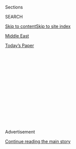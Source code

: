 <div id="app">

<div>

<div>

<div>

<div class="NYTAppHideMasthead css-1q2w90k e1suatyy0">

<div class="section css-ui9rw0 e1suatyy2">

<div class="css-eph4ug er09x8g0">

<div class="css-6n7j50">

</div>

<span class="css-1dv1kvn">Sections</span>

<div class="css-10488qs">

<span class="css-1dv1kvn">SEARCH</span>

</div>

[Skip to content](#site-content)[Skip to site index](#site-index)

</div>

<div id="masthead-section-label" class="css-1wr3we4 eaxe0e00">

[Middle
East](https://www.nytimes3xbfgragh.onion/section/world/middleeast)

</div>

<div class="css-10698na e1huz5gh0">

</div>

</div>

<div id="masthead-bar-one" class="section hasLinks css-15hmgas e1csuq9d3">

<div class="css-uqyvli e1csuq9d0">

</div>

<div class="css-1uqjmks e1csuq9d1">

</div>

<div class="css-9e9ivx">

[](https://myaccount.nytimes3xbfgragh.onion/auth/login?response_type=cookie&client_id=vi)

</div>

<div class="css-1bvtpon e1csuq9d2">

[Today’s
Paper](https://www.nytimes3xbfgragh.onion/section/todayspaper)

</div>

</div>

</div>

</div>

<div data-aria-hidden="false">

<div id="site-content" data-role="main">

<div>

<div class="css-1aor85t" style="opacity:0.000000001;z-index:-1;visibility:hidden">

<div class="css-1hqnpie">

<div class="css-epjblv">

<span class="css-17xtcya">[Middle
East](/section/world/middleeast)</span><span class="css-x15j1o">|</span><span class="css-fwqvlz">Bartering
Child’s Dress for Food: Life in Lebanon’s Economic
Crisis</span>

</div>

<div class="css-k008qs">

<div class="css-1iwv8en">

<span class="css-18z7m18"></span>

<div>

</div>

</div>

<span class="css-1n6z4y">https://nyti.ms/2ZYMeTi</span>

<div class="css-1705lsu">

<div class="css-4xjgmj">

<div class="css-4skfbu" data-role="toolbar" data-aria-label="Social Media Share buttons, Save button, and Comments Panel with current comment count" data-testid="share-tools">

  - 
  - 
  - 
  - 
    
    <div class="css-6n7j50">
    
    </div>

  - 

</div>

</div>

</div>

</div>

</div>

</div>

<div id="NYT_TOP_BANNER_REGION" class="css-13pd83m">

</div>

<div id="top-wrapper" class="css-1sy8kpn">

<div id="top-slug" class="css-l9onyx">

Advertisement

</div>

[Continue reading the main
story](#after-top)

<div class="ad top-wrapper" style="text-align:center;height:100%;display:block;min-height:250px">

<div id="top" class="place-ad" data-position="top" data-size-key="top">

</div>

</div>

<div id="after-top">

</div>

</div>

<div>

<div id="sponsor-wrapper" class="css-1hyfx7x">

<div id="sponsor-slug" class="css-19vbshk">

Supported by

</div>

[Continue reading the main
story](#after-sponsor)

<div id="sponsor" class="ad sponsor-wrapper" style="text-align:center;height:100%;display:block">

</div>

<div id="after-sponsor">

</div>

</div>

<div class="css-186x18t">

Lebanon Dispatch

</div>

<div class="css-1vkm6nb ehdk2mb0">

# Bartering Child’s Dress for Food: Life in Lebanon’s Economic Crisis

</div>

A TV chef abandons unaffordable beef. Blackouts make for sweltering
summer nights. Changing money feels like a drug deal: The financial
meltdown means daily pain and a blow to a country’s pride.

<div class="css-79elbk" data-testid="photoviewer-wrapper">

<div class="css-z3e15g" data-testid="photoviewer-wrapper-hidden">

</div>

<div class="css-1a48zt4 ehw59r15" data-testid="photoviewer-children">

![<span class="css-16f3y1r e13ogyst0" data-aria-hidden="true">People
crowding in front of licensed exchange shops to buy dollars in Beirut,
as the local currency
implodes.</span><span class="css-cnj6d5 e1z0qqy90" itemprop="copyrightHolder"><span class="css-1ly73wi e1tej78p0">Credit...</span><span><span>Diego
Ibarra Sanchez for The New York
Times</span></span></span>](https://static01.graylady3jvrrxbe.onion/images/2020/07/12/world/11Lebanon-Dispatch/11Lebanon-Dispatch-articleLarge.jpg?quality=75&auto=webp&disable=upscale)

</div>

</div>

<div class="css-18e8msd">

<div class="css-vp77d3 epjyd6m0">

<div class="css-1baulvz">

By [<span class="css-1baulvz" itemprop="name">Ben
Hubbard</span>](https://www.nytimes3xbfgragh.onion/by/ben-hubbard) and
[<span class="css-1baulvz last-byline" itemprop="name">Hwaida
Saad</span>](https://www.nytimes3xbfgragh.onion/by/hwaida-saad)

</div>

</div>

  - 
    
    <div class="css-ld3wwf e16638kd2">
    
    July 12,
    2020
    
    </div>

  - 
    
    <div class="css-4xjgmj">
    
    <div class="css-d8bdto" data-role="toolbar" data-aria-label="Social Media Share buttons, Save button, and Comments Panel with current comment count" data-testid="share-tools">
    
      - 
      - 
      - 
      - 
        
        <div class="css-6n7j50">
        
        </div>
    
      - 
    
    </div>
    
    </div>

</div>

</div>

<div class="section meteredContent css-1r7ky0e" name="articleBody" itemprop="articleBody">

<div class="css-1fanzo5 StoryBodyCompanionColumn">

<div class="css-53u6y8">

BEIRUT, Lebanon — For three decades, Chef Antoine El Hajj has appeared
on television five days a week to help cooks across Lebanon improve
their grasp of the culinary arts.

Two months ago, as an economic crisis caused Lebanon’s currency to
collapse and prices to soar, he realized that many of his viewers could
no longer afford staples he had long relied on in his recipes, like
beef.

“There used to be a middle class in Lebanon, but now the rich are rich,
the middle class has become poor and the poor have become destitute,”
Mr. El Hajj, 65, said in an interview this past week before going on the
air.

</div>

</div>

<div class="css-1fanzo5 StoryBodyCompanionColumn">

<div class="css-53u6y8">

He has since cut beef from his menus and fills his segments with tips on
how to keep dishes tasty with less oil, fewer eggs and cheaper
vegetables.

</div>

</div>

<div class="css-79elbk" data-testid="photoviewer-wrapper">

<div class="css-z3e15g" data-testid="photoviewer-wrapper-hidden">

</div>

<div class="css-1a48zt4 ehw59r15" data-testid="photoviewer-children">

![<span class="css-16f3y1r e13ogyst0" data-aria-hidden="true">Chef
Antoine El Hajj demonstrating recipes with affordable ingredients during
his cooking
show.</span><span class="css-cnj6d5 e1z0qqy90" itemprop="copyrightHolder"><span class="css-1ly73wi e1tej78p0">Credit...</span><span>Diego
Ibarra Sanchez for The New York
Times</span></span>](https://static01.graylady3jvrrxbe.onion/images/2020/07/12/world/11Lebanon-Dispatch-02/11Lebanon-Dispatch-02-articleLarge.jpg?quality=75&auto=webp&disable=upscale)

</div>

</div>

<div class="css-1fanzo5 StoryBodyCompanionColumn">

<div class="css-53u6y8">

Lebanon’s crisis, the result of years of [government
corruption](https://www.nytimes3xbfgragh.onion/2019/12/03/world/middleeast/lebanon-protests-corruption.html)
and financial mismanagement, has caused unemployment and poverty rates
to skyrocket, businesses to shutter and salaries to lose their value as
inflation soars.

[Mass
protests](https://www.nytimes3xbfgragh.onion/2019/11/15/world/middleeast/lebanon-protests-economy.html)
against the political elite erupted across the country last fall, and
sometimes turned violent. The demonstrations tapered off when the
country [shut down because of the
coronavirus](https://www.nytimes3xbfgragh.onion/2020/05/03/world/middleeast/beirut-lebanon-nightlife-coronavirus.html)
but have recently [picked up
again](https://www.nytimes3xbfgragh.onion/2020/06/11/world/middleeast/lebanon-protests.html)
as the lockdown has added to the economic distress.

The effects of the economic meltdown are increasingly infiltrating the
daily lives of many Lebanese. Power cuts darken streets, banks refuse to
hand over depositors’ cash and families struggle to buy imported
essentials like diapers and laundry detergent.

The government has long failed to provide sufficient electricity. But
blackouts have grown so long that the din of traffic in Beirut, where
about one-third of Lebanon’s 5.4 million people live, has been replaced
by the roar of overworked generators.

</div>

</div>

<div class="css-1fanzo5 StoryBodyCompanionColumn">

<div class="css-53u6y8">

Their exhaust fouls the air, and many residential buildings are shutting
them off to rest at night, depriving residents of air-conditioning
during the sweatiest stretch of the Mediterranean summer.

For two days recently, Rafik Hariri University Hospital, the main
facility treating Beirut’s Covid-19 cases, suddenly went from one hour
without power per day to 20 hours without power, according to its
director, Dr. Firass Abiad.

So the hospital, which now lacks power six hours a day, has closed some
operating rooms and delayed surgeries.

“It feels like you are continuously firefighting with no end in sight,”
Dr. Abiad
said.

</div>

</div>

<div class="css-79elbk" data-testid="photoviewer-wrapper">

<div class="css-z3e15g" data-testid="photoviewer-wrapper-hidden">

</div>

<div class="css-1a48zt4 ehw59r15" data-testid="photoviewer-children">

<div class="css-1xdhyk6 erfvjey0">

<span class="css-1ly73wi e1tej78p0">Image</span>

<div class="css-zjzyr8">

<div data-testid="lazyimage-container" style="height:257.77777777777777px">

</div>

</div>

</div>

<span class="css-16f3y1r e13ogyst0" data-aria-hidden="true">The capital
city, Beirut, during a power outage of more than six hours last 
week.</span><span class="css-cnj6d5 e1z0qqy90" itemprop="copyrightHolder"><span class="css-1ly73wi e1tej78p0">Credit...</span><span>Diego
Ibarra Sanchez for The New York Times</span></span>

</div>

</div>

<div class="css-1fanzo5 StoryBodyCompanionColumn">

<div class="css-53u6y8">

After dark, Beirut’s once-raucous nightlife has given way to an eerie
desolation. Bars have few patrons, main streets are dark and traffic
lights at major intersections are out, leaving drivers to navigate on
their own, flashing their high beams and hoping for the best as they
plow through.

The swift collapse has struck a blow to the pride of many Lebanese, who
often have claimed to have the Middle East’s best cuisine and have seen
themselves as more sophisticated than others in the region. Now, many
wonder how far their standard of living will fall.

“Beirut is a survival city. People always find ways to eat and drink and
make music and do activism. But now, the air is very thick,” said Carmen
Geha, an assistant professor of public administration at the American
University of Beirut. “Now, even upper-middle-class people can’t afford
to eat outside the house. It’s like you take your salary and divide it
by nine.”

</div>

</div>

<div class="css-1fanzo5 StoryBodyCompanionColumn">

<div class="css-53u6y8">

The Lebanese pound, or lira, has lost about 85 percent of its value on
the black market since last fall, getting its own satirical Twitter feed
where it reacts to its own decline.

“I’m the cheapest but I’m not a piece of junk,” the account [said early
this month](https://twitter.com/LebaneseLira/status/1278727340768534529)
amid reports that it was trading at 9,500 to the U.S. dollar, far from
the official bank rate of 1,500.

Much of the financial distress comes from chaos in the banking system.
The central bank ran what [critics have called a Ponzi
scheme](https://www.nytimes3xbfgragh.onion/2019/12/02/opinion/lebanon-protests.html),
enticing commercial banks to make large deposits of U.S. dollars with
high interest rates that could be covered only by bringing in more large
depositors with even higher interest rates.

But that system ground to a halt last year when new investors stopped
coming, leaving the country’s banks far short of thedollars they owed
their depositors.

The banks have reacted by mostly refusing to give out dollars, which the
Lebanese had long used interchangeably with local currency in daily
life.

A former Lebanese banker, Dan Azzi, has taken credit for coining a term
now widely used for these theoretical dollars that exist only in
Lebanese banks: [Lollars](https://www.lollar.club/).

The result has been financial pandemonium, and
pain.

</div>

</div>

<div class="css-79elbk" data-testid="photoviewer-wrapper">

<div class="css-z3e15g" data-testid="photoviewer-wrapper-hidden">

</div>

<div class="css-1a48zt4 ehw59r15" data-testid="photoviewer-children">

<div class="css-1xdhyk6 erfvjey0">

<span class="css-1ly73wi e1tej78p0">Image</span>

<div class="css-zjzyr8">

<div data-testid="lazyimage-container" style="height:257.77777777777777px">

</div>

</div>

</div>

<span class="css-16f3y1r e13ogyst0" data-aria-hidden="true">Rising
levels of hunger amid a major currency slide have brought protesters
back onto the streets after a tapering off during the coronavirus
lockdown.</span><span class="css-cnj6d5 e1z0qqy90" itemprop="copyrightHolder"><span class="css-1ly73wi e1tej78p0">Credit...</span><span>Diego
Ibarra Sanchez for The New York Times</span></span>

</div>

</div>

<div class="css-1fanzo5 StoryBodyCompanionColumn">

<div class="css-53u6y8">

The government has sought to control the black market exchange, where
changing money on better terms than the official rate can feel like
buying drugs, requiring quick meetings in alleyways with money-changers
who use fake names and fear arrest.

The effects of the crisis on the country’s poor have been acute, as was
made clear by four recent suicides in one two-day period, all linked to
the economic crisis. A man who shot himself on one of Beirut’s
best-known boulevards left behind a handwritten sign reading “I am not
an infidel,” a line from a well-known song whose next lyric is “but
hunger is an infidel.”

Membership of a Facebook group called [Lebanon
Barters](https://www.facebookcorewwwi.onion/groups/697518051074366/permalink/722296395263198/)
has swelled, its members offering everything from poker chips to hookahs
in exchange for food. Their posts read like tragic poetry.

“New weights, never used, to trade for a package of diapers, size 6, and
a bottle of oil,” read [a
post](https://www.facebookcorewwwi.onion/groups/697518051074366/permalink/722718038554367/)
with a photo of dumbbells still in the box. “People need them.”

Another post featured a [lime-green
dress](https://www.facebookcorewwwi.onion/groups/697518051074366/permalink/722296395263198/)
that Fatima al-Hussein, a mother of six from northern Lebanon, had
bought as a gift for her daughter. She was looking to trade it for
sugar, milk and detergent.

In a phone interview, Ms. al-Hussein said her husband makes 200,000
Lebanese pounds per week as a manual laborer, an amount that used to be
worth $130.

Now it is worth less than $30, leaving her family struggling to afford
essentials.

She said she decided to trade the dress after she had to start feeding
her children bread dipped in water. But so far, she had found no takers.

</div>

</div>

<div class="css-1fanzo5 StoryBodyCompanionColumn">

<div class="css-53u6y8">

When her neighbors cook, she closes her doors and windows.

“I don’t want my children to smell the food,” she said.

Before going on air last week, Mr. El Hajj, the television chef, said
that what counted as affordable recipes was a moving
target.

</div>

</div>

<div class="css-79elbk" data-testid="photoviewer-wrapper">

<div class="css-z3e15g" data-testid="photoviewer-wrapper-hidden">

</div>

<div class="css-1a48zt4 ehw59r15" data-testid="photoviewer-children">

<div class="css-1xdhyk6 erfvjey0">

<span class="css-1ly73wi e1tej78p0">Image</span>

<div class="css-zjzyr8">

<div data-testid="lazyimage-container" style="height:257.77777777777777px">

</div>

</div>

</div>

<span class="css-16f3y1r e13ogyst0" data-aria-hidden="true">Protesters
blocked roads in Beirut on July
2.</span><span class="css-cnj6d5 e1z0qqy90" itemprop="copyrightHolder"><span class="css-1ly73wi e1tej78p0">Credit...</span><span>Diego
Ibarra Sanchez for The New York Times</span></span>

</div>

</div>

<div class="css-1fanzo5 StoryBodyCompanionColumn">

<div class="css-53u6y8">

“Beef got expensive so we moved to chicken, and now people are telling
me that chicken is expensive, too,” he said.

As he prepared the dishes for the day’s show, he fielded calls from
viewers struggling with preserving food amid power cuts. How do you make
jam from plums or cherries? How do you keep meat fresh when you can’t
count on the freezer?

He laid out the options. Fruits and vegetables could be canned, pickled
or dried. Ground meat could be preserved in fat as confit.

“Everything has a solution,” he said after the show, and added, “What is
important for me with my program is to help people to continue to eat.”

</div>

</div>

<div>

</div>

</div>

<div>

</div>

<div>

</div>

<div>

</div>

<div>

<div id="bottom-wrapper" class="css-1ede5it">

<div id="bottom-slug" class="css-l9onyx">

Advertisement

</div>

[Continue reading the main
story](#after-bottom)

<div id="bottom" class="ad bottom-wrapper" style="text-align:center;height:100%;display:block;min-height:90px">

</div>

<div id="after-bottom">

</div>

</div>

</div>

</div>

</div>

## Site Index

<div>

</div>

## Site Information Navigation

  - [© <span>2020</span> <span>The New York Times
    Company</span>](https://help.nytimes3xbfgragh.onion/hc/en-us/articles/115014792127-Copyright-notice)

<!-- end list -->

  - [NYTCo](https://www.nytco.com/)
  - [Contact
    Us](https://help.nytimes3xbfgragh.onion/hc/en-us/articles/115015385887-Contact-Us)
  - [Work with us](https://www.nytco.com/careers/)
  - [Advertise](https://nytmediakit.com/)
  - [T Brand Studio](http://www.tbrandstudio.com/)
  - [Your Ad
    Choices](https://www.nytimes3xbfgragh.onion/privacy/cookie-policy#how-do-i-manage-trackers)
  - [Privacy](https://www.nytimes3xbfgragh.onion/privacy)
  - [Terms of
    Service](https://help.nytimes3xbfgragh.onion/hc/en-us/articles/115014893428-Terms-of-service)
  - [Terms of
    Sale](https://help.nytimes3xbfgragh.onion/hc/en-us/articles/115014893968-Terms-of-sale)
  - [Site
    Map](https://spiderbites.nytimes3xbfgragh.onion)
  - [Help](https://help.nytimes3xbfgragh.onion/hc/en-us)
  - [Subscriptions](https://www.nytimes3xbfgragh.onion/subscription?campaignId=37WXW)

</div>

</div>

</div>

</div>
